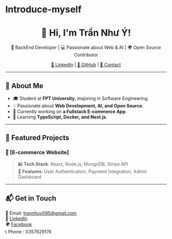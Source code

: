 # Introduce-myself
<h1 align="center">👋 Hi, I'm Trần Như Ý!</h1>

<p align="center">
  🚀 BackEnd Developer | 💻 Passionate about Web & AI | 🌍 Open Source Contributor
</p>

<p align="center">
  <a href="https://www.linkedin.com/in/nh%C6%B0-%C3%BD-tr%E1%BA%A7n-10772034a/">🔗 LinkedIn</a> |
  <a href="https://github.com/NhuY49">🐙 GitHub</a> |
  <a href="trannhuy095@gmail.com">📧 Contact</a>
</p>

---

## 🚀 About Me  
- 🎓 Student at **FPT University**, majoring in Software Engineering.  
- 💡 Passionate about **Web Development, AI, and Open Source**.  
- 🔭 Currently working on **a Fullstack E-commerce App**.  
- 🌱 Learning **TypeScript, Docker, and Next.js**.  

---

## 📂 Featured Projects  
### 🌟 [E-commerce Website]
> 🛍 **Tech Stack**: React, Node.js, MongoDB, Stripe API  
> 🚀 **Features**: User Authentication, Payment Integration, Admin Dashboard  

---

## 📬 Get in Touch  
📧 Email: trannhuy095@gmail.com  
💼 [LinkedIn](https://www.linkedin.com/in/nh%C6%B0-%C3%BD-tr%E1%BA%A7n-10772034a/)       
🌍 [Facebook](https://www.facebook.com/trannhuy49)     
📞 Phone : 0357629176  

